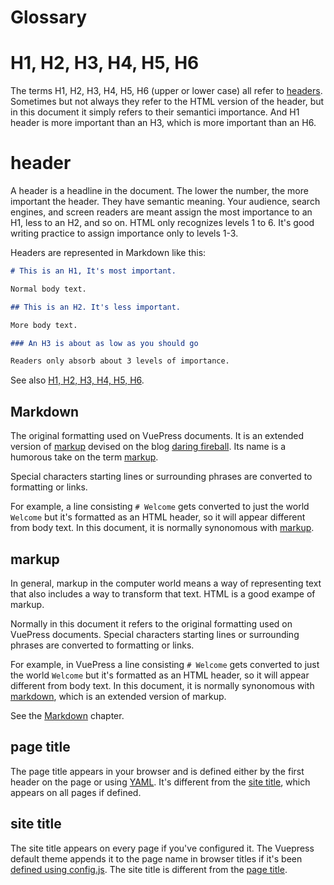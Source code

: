 # Glossary


# H1, H2, H3, H4, H5, H6

The terms H1, H2, H3, H4, H5, H6 (upper or lower case)
all refer to [headers](#header). Sometimes but not always
they refer to the HTML version of the header, but in this
document it simply refers to their semantici importance.
And H1 header is more important than an H3, which is
more important than an H6. 

# header

A header is a headline in the document. The lower the number, the
more important the header. They have semantic meaning. Your audience, 
search engines, and screen readers are meant assign the most importance
to an H1, less to an H2, and so on. HTML only recognizes levels 1 to 6.
It's good writing practice to assign importance only to levels 1-3.

Headers are represented in Markdown like this:

```markdown
# This is an H1, It's most important.

Normal body text.

## This is an H2. It's less important.

More body text.

### An H3 is about as low as you should go

Readers only absorb about 3 levels of importance.
```

See also [H1, H2, H3, H4, H5, H6](#h1-h2-h3-h4-h5-h6).

## Markdown

The original formatting used on VuePress documents. It is an 
extended version of [markup](#markup) devised on the
blog [daring fireball](https://daringfireball.net/projects/markdown/).
Its name is a humorous take on the term [markup](#markup).

Special characters
starting lines or surrounding phrases are converted to formatting or links.

For example, a line consisting `# Welcome` gets converted to 
just the world `Welcome` but it's formatted as an HTML header, so it
will appear different from body text. In this document, it is
normally synonomous with [markup](#markup). 

## markup

In general, markup in the computer world means a way of representing
text that also includes a way to transform that text. HTML is a good
exampe of markup.

Normally in this document it refers to the original formatting used on VuePress documents. Special characters
starting lines or surrounding phrases are converted to formatting or links.

For example, in VuePress a line consisting `# Welcome` gets converted to 
just the world `Welcome` but it's formatted as an HTML header, so it
will appear different from body text. In this document, it is
normally synonomous with [markdown](#markdown), which is an extended 
version of markup. 

See the [Markdown](./markdown.md) chapter.

## page title

The page title appears in your browser and is defined either
by the first header on the page or using [YAML](./yaml.md#page-title).
It's different from the [site title](#site-title), which appears 
on all pages if defined.

## site title

The site title appears on every page if you've configured it. 
The Vuepress default theme appends it to the page name in browser titles
if it's been [defined using config.js](./config-title.md).
The site title is different from the [page title](#page-title).

